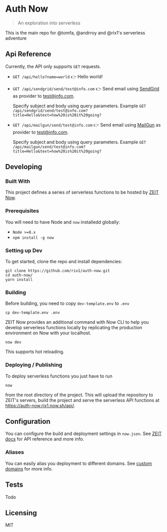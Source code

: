 <!-- ![Logo of the project](./images/logo.sample.png) -->

# Auth Now

> An exploration into serverless

This is the main repo for @tomfa, @andrroy and @rix1's serverless adventure

## Api Reference

<!-- If the api is external, link to api documentation. If not describe your api including authentication methods as well as explaining all the endpoints with their required parameters. -->

Currently, the API only supports `GET` requests.

- `GET /api/hello?name=world` 👉 Hello world!
- `GET /api/sendgrid/send/test@info.com` 👉 Send email using [SendGrid](https://sendgrid.com) as provider to test@info.com.

  Specify subject and body using query parameters. Example `GET /api/sendgrid/send/test@info.com?title=Hello&text=how%20is%20it%20going?`

- `GET /api/mailgun/send/test@info.com` 👉 Send email using [MailGun](https://www.mailgun.com) as provider to test@info.com.

  Specify subject and body using query parameters. Example `GET /api/mailgun/send/test@info.com?title=Hello&text=how%20is%20it%20going?`

## Developing

### Built With

This project defines a series of serverless functions to be hosted by [ZEIT Now](https://zeit.co/docs/v2/serverless-functions/introduction/).

### Prerequisites

You will need to have Node and `now` installedd globally:

- `Node >=8.x`
- `npm install -g now`

### Setting up Dev

To get started, clone the repo and install dependencies:

```shell
git clone https://github.com/rix1/auth-now.git
cd auth-now/
yarn install
```

### Building

Before building, you need to copy `dev-template.env` to `.env`

```shell
cp dev-template.env .env
```

ZEIT Now provides an additional command with Now CLI to help you develop
serverless functions locally by replicating the production environment on Now
with your localhost.

```shell
now dev
```

This supports hot reloading.

### Deploying / Publishing

To deploy serverless functions you just have to run

```shell
now
```

from the root directory of the project. This will upload the repository to
ZEIT's servers, build the project and serve the serverless API functions at
https://auth-now.rix1.now.sh/api/.

## Configuration

You can configure the build and deployment settings in `now.json`. See
[ZEIT docs](https://zeit.co/docs/v2/advanced/configuration/) for API reference
and more info.

### Aliases

You can easily alias you deployment to different domains. See
[custom domains](https://zeit.co/docs/v2/custom-domains/#deploying-with-your-domain)
for more info.

## Tests

Todo

<!-- Describe and show how to run the tests with code examples.
Explain what these tests test and why.

```shell
Give an example
``` -->

## Licensing

MIT
